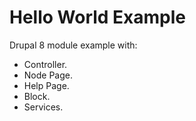 # Hello World Example

Drupal 8 module example with:
- Controller.
- Node Page.
- Help Page.
- Block.
- Services.
